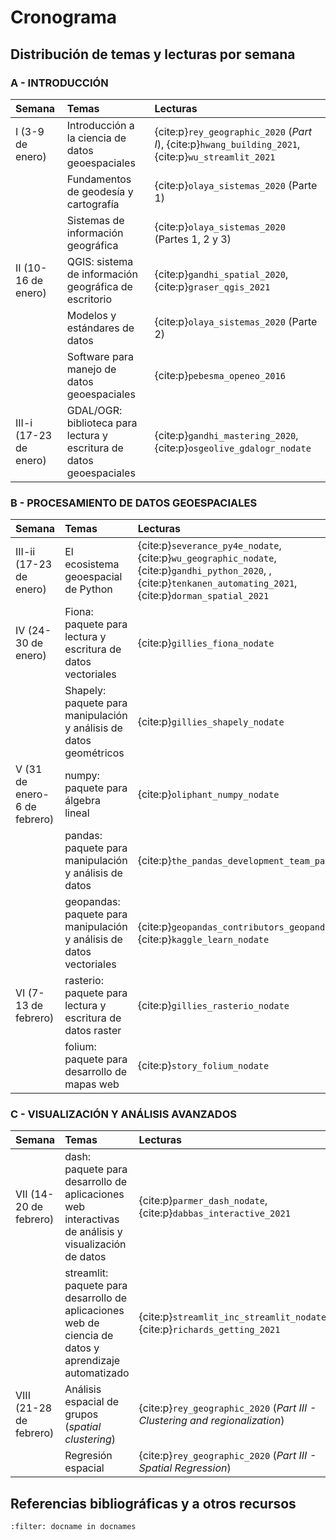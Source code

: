 # Cronograma

## Distribución de temas y lecturas por semana

### A - INTRODUCCIÓN
| Semana | Temas | Lecturas |
| :- | :- | :- |
| I (3-9 de enero)    | Introducción a la ciencia de datos geoespaciales | {cite:p}`rey_geographic_2020` (*Part I*), {cite:p}`hwang_building_2021`, {cite:p}`wu_streamlit_2021` |
|                     | Fundamentos de geodesía y cartografía | {cite:p}`olaya_sistemas_2020` (Parte 1) |
|                     | Sistemas de información geográfica | {cite:p}`olaya_sistemas_2020` (Partes 1, 2 y 3) |
| II (10-16 de enero) | QGIS: sistema de información geográfica de escritorio | {cite:p}`gandhi_spatial_2020`, {cite:p}`graser_qgis_2021` |
|                     | Modelos y estándares de datos | {cite:p}`olaya_sistemas_2020` (Parte 2) |
|                     | Software para manejo de datos geoespaciales | {cite:p}`pebesma_openeo_2016` |
| III-i (17-23 de enero) | GDAL/OGR: biblioteca para lectura y escritura de datos geoespaciales | {cite:p}`gandhi_mastering_2020`, {cite:p}`osgeolive_gdalogr_nodate` |

### B - PROCESAMIENTO DE DATOS GEOESPACIALES
| Semana | Temas | Lecturas |
| :- | :- | :- |
| III-ii (17-23 de enero) | El ecosistema geoespacial de Python | {cite:p}`severance_py4e_nodate`, {cite:p}`wu_geographic_nodate`, {cite:p}`gandhi_python_2020`, , {cite:p}`tenkanen_automating_2021`, {cite:p}`dorman_spatial_2021` |
| IV (24-30 de enero) | Fiona: paquete para lectura y escritura de datos vectoriales | {cite:p}`gillies_fiona_nodate` |
|                     | Shapely: paquete para manipulación y análisis de datos geométricos | {cite:p}`gillies_shapely_nodate` |
| V (31 de enero-6 de febrero) | numpy: paquete para álgebra lineal | {cite:p}`oliphant_numpy_nodate` |
|                     | pandas: paquete para manipulación y análisis de datos | {cite:p}`the_pandas_development_team_pandas_nodate` |
|                     | geopandas: paquete para manipulación y análisis de datos vectoriales | {cite:p}`geopandas_contributors_geopandas_nodate`, {cite:p}`kaggle_learn_nodate` |
| VI (7-13 de febrero) | rasterio: paquete para lectura y escritura de datos raster | {cite:p}`gillies_rasterio_nodate` |
|                      | folium: paquete para desarrollo de mapas web | {cite:p}`story_folium_nodate` |


### C - VISUALIZACIÓN Y ANÁLISIS AVANZADOS
| Semana | Temas | Lecturas |
| :- | :- | :- |
| VII (14-20 de febrero) | dash: paquete para desarrollo de aplicaciones web interactivas de análisis y visualización de datos | {cite:p}`parmer_dash_nodate`, {cite:p}`dabbas_interactive_2021` |
|                        | streamlit: paquete para desarrollo de aplicaciones web de ciencia de datos y aprendizaje automatizado | {cite:p}`streamlit_inc_streamlit_nodate`, {cite:p}`richards_getting_2021` |
| VIII (21-28 de febrero) | Análisis espacial de grupos (*spatial clustering*) | {cite:p}`rey_geographic_2020` (*Part III - Clustering and regionalization*) |
|                     | Regresión espacial | {cite:p}`rey_geographic_2020` (*Part III - Spatial Regression*) |

## Referencias bibliográficas y a otros recursos
```{bibliography}
:filter: docname in docnames
```